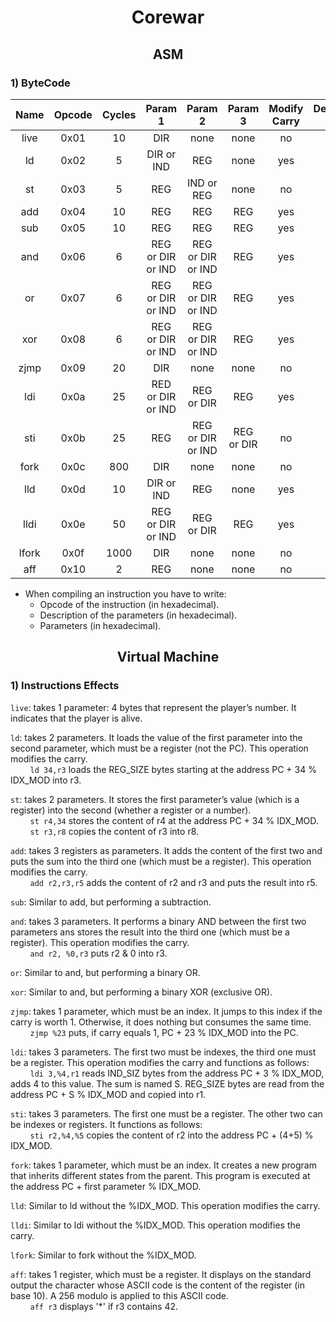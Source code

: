 # <center>Corewar</center>

## <center>ASM</center>

### 1) ByteCode

| Name  | Opcode | Cycles | Param 1           | Param 2           | Param 3    | Modify Carry | Description Byte | Direct Bytes |
|:-----:|:------:|:------:|:-----------------:|:-----------------:|:----------:|:------------:|:----------------:|:------------:|
| live  | 0x01   | 10     | DIR               | none              | none       | no           | no               | 4            |
| ld    | 0x02   | 5      | DIR or IND        | REG               | none       | yes          | yes              | 4            |
| st    | 0x03   | 5      | REG               | IND or REG        | none       | no           | yes              | 0            |
| add   | 0x04   | 10     | REG               | REG               | REG        | yes          | yes              | 0            |
| sub   | 0x05   | 10     | REG               | REG               | REG        | yes          | yes              | 0            |
| and   | 0x06   | 6      | REG or DIR or IND | REG or DIR or IND | REG        | yes          | yes              | 4            |
| or    | 0x07   | 6      | REG or DIR or IND | REG or DIR or IND | REG        | yes          | yes              | 4            |
| xor   | 0x08   | 6      | REG or DIR or IND | REG or DIR or IND | REG        | yes          | yes              | 4            |
| zjmp  | 0x09   | 20     | DIR               | none              | none       | no           | no               | 2            |
| ldi   | 0x0a   | 25     | RED or DIR or IND | REG or DIR        | REG        | yes          | yes              | 2            |
| sti   | 0x0b   | 25     | REG               | REG or DIR or IND | REG or DIR | no           | yes              | 2            |
| fork  | 0x0c   | 800    | DIR               | none              | none       | no           | no               | 2            |
| lld   | 0x0d   | 10     | DIR or IND        | REG               | none       | yes          | yes              | 4            |
| lldi  | 0x0e   | 50     | REG or DIR or IND | REG or DIR        | REG        | yes          | yes              | 2            |
| lfork | 0x0f   | 1000   | DIR               | none              | none       | no           | no               | 2            |
| aff   | 0x10   | 2      | REG               | none              | none       | no           | yes              | 0            |

* When compiling an instruction you have to write:
    * Opcode of the instruction (in hexadecimal).
    * Description of the parameters (in hexadecimal).
    * Parameters (in hexadecimal).

## <center>Virtual Machine</center>

### 1) Instructions Effects

`live`: takes 1 parameter: 4 bytes that represent the player’s number. It indicates that the player is alive.

`ld`: takes 2 parameters. It loads the value of the first parameter into the second parameter, which must be a register (not the PC). This operation modifies the carry.<br />&nbsp;&nbsp;&nbsp;&nbsp;&nbsp;&nbsp;&nbsp;&nbsp;`ld 34,r3` loads the REG_SIZE bytes starting at the address PC + 34 % IDX_MOD into r3.

`st`: takes 2 parameters. It stores the first parameter’s value (which is a register) into the second (whether a register or a number).<br />&nbsp;&nbsp;&nbsp;&nbsp;&nbsp;&nbsp;&nbsp;&nbsp;`st r4,34` stores the content of r4 at the address PC + 34 % IDX_MOD.<br />&nbsp;&nbsp;&nbsp;&nbsp;&nbsp;&nbsp;&nbsp;&nbsp;`st r3,r8` copies the content of r3 into r8.

`add`: takes 3 registers as parameters. It adds the content of the first two and puts the sum into the third one (which must be a register). This operation modifies the carry.<br />&nbsp;&nbsp;&nbsp;&nbsp;&nbsp;&nbsp;&nbsp;&nbsp;`add r2,r3,r5` adds the content of r2 and r3 and puts the result into r5.

`sub`: Similar to add, but performing a subtraction.

`and`: takes 3 parameters. It performs a binary AND between the first two parameters ans stores the result into the third one (which must be a register). This operation modifies the carry.<br />&nbsp;&nbsp;&nbsp;&nbsp;&nbsp;&nbsp;&nbsp;&nbsp;`and r2, %0,r3` puts r2 & 0 into r3.

`or`: Similar to and, but performing a binary OR.

`xor`: Similar to and, but performing a binary XOR (exclusive OR).

`zjmp`: takes 1 parameter, which must be an index. It jumps to this index if the carry is worth 1. Otherwise, it does nothing but consumes the same time.<br />&nbsp;&nbsp;&nbsp;&nbsp;&nbsp;&nbsp;&nbsp;&nbsp;`zjmp %23` puts, if carry equals 1, PC + 23 % IDX_MOD into the PC.

`ldi`: takes 3 parameters. The first two must be indexes, the third one must be a register. This operation modifies the carry and functions as follows:<br />&nbsp;&nbsp;&nbsp;&nbsp;&nbsp;&nbsp;&nbsp;&nbsp;`ldi 3,%4,r1` reads IND_SIZ bytes from the address PC + 3 % IDX_MOD, adds 4 to this value. The sum is named S. REG_SIZE bytes are read from the address PC + S % IDX_MOD and copied into r1.

`sti`: takes 3 parameters. The first one must be a register. The other two can be indexes or registers. It functions as follows:<br />&nbsp;&nbsp;&nbsp;&nbsp;&nbsp;&nbsp;&nbsp;&nbsp;`sti r2,%4,%5` copies the content of r2 into the address PC + (4+5) % IDX_MOD.

`fork`: takes 1 parameter, which must be an index. It creates a new program that inherits different states from the parent. This program is executed at the address PC + first parameter % IDX_MOD.

`lld`: Similar to ld without the %IDX_MOD. This operation modifies the carry.

`lldi`: Similar to ldi without the %IDX_MOD. This operation modifies the carry.

`lfork`: Similar to fork without the %IDX_MOD.

`aff`: takes 1 register, which must be a register. It displays on the standard output the character whose ASCII code is the content of the register (in base 10). A 256 modulo is applied to this ASCII code.<br />&nbsp;&nbsp;&nbsp;&nbsp;&nbsp;&nbsp;&nbsp;&nbsp;`aff r3` displays '*' if r3 contains 42.